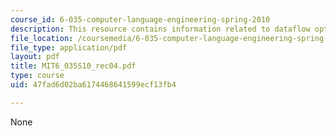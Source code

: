 ```yaml
---
course_id: 6-035-computer-language-engineering-spring-2010
description: This resource contains information related to dataflow optimization.
file_location: /coursemedia/6-035-computer-language-engineering-spring-2010/47fad6d02ba6174468641599ecf13fb4_MIT6_035S10_rec04.pdf
file_type: application/pdf
layout: pdf
title: MIT6_035S10_rec04.pdf
type: course
uid: 47fad6d02ba6174468641599ecf13fb4

---
```

None